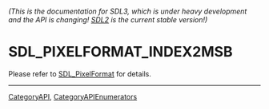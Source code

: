 ###### (This is the documentation for SDL3, which is under heavy development and the API is changing! [SDL2](https://wiki.libsdl.org/SDL2/) is the current stable version!)
# SDL_PIXELFORMAT_INDEX2MSB

Please refer to [SDL_PixelFormat](SDL_PixelFormat) for details.

----
[CategoryAPI](CategoryAPI), [CategoryAPIEnumerators](CategoryAPIEnumerators)

